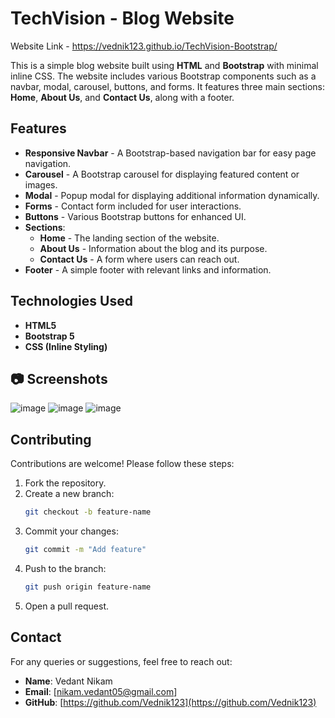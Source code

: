 ﻿# TechVision - Blog Website

 Website Link -  https://vednik123.github.io/TechVision-Bootstrap/

This is a simple blog website built using **HTML** and **Bootstrap** with minimal inline CSS. The website includes various Bootstrap components such as a navbar, modal, carousel, buttons, and forms. It features three main sections: **Home**, **About Us**, and **Contact Us**, along with a footer.

## Features

- **Responsive Navbar** - A Bootstrap-based navigation bar for easy page navigation.
- **Carousel** - A Bootstrap carousel for displaying featured content or images.
- **Modal** - Popup modal for displaying additional information dynamically.
- **Forms** - Contact form included for user interactions.
- **Buttons** - Various Bootstrap buttons for enhanced UI.
- **Sections**:
  - **Home** - The landing section of the website.
  - **About Us** - Information about the blog and its purpose.
  - **Contact Us** - A form where users can reach out.
- **Footer** - A simple footer with relevant links and information.

## Technologies Used

- **HTML5**
- **Bootstrap 5**
- **CSS (Inline Styling)**

## 📷 Screenshots
![image](https://github.com/user-attachments/assets/8924a2f7-533b-4a54-a20d-976bf8c0e01f)
![image](https://github.com/user-attachments/assets/5bcd26aa-aeb7-433f-86c6-f90c5b2da462)
![image](https://github.com/user-attachments/assets/e74db4d7-ffa3-4979-bae2-a8b9d1a34478)

## Contributing
Contributions are welcome! Please follow these steps:
1. Fork the repository.
2. Create a new branch:
   ```bash
   git checkout -b feature-name
   ```
3. Commit your changes:
   ```bash
   git commit -m "Add feature"
   ```
4. Push to the branch:
   ```bash
   git push origin feature-name
   ```
5. Open a pull request.

## Contact
For any queries or suggestions, feel free to reach out:
- **Name**: Vedant Nikam
- **Email**: [nikam.vedant05@gmail.com]
- **GitHub**: [https://github.com/Vednik123](https://github.com/Vednik123)
